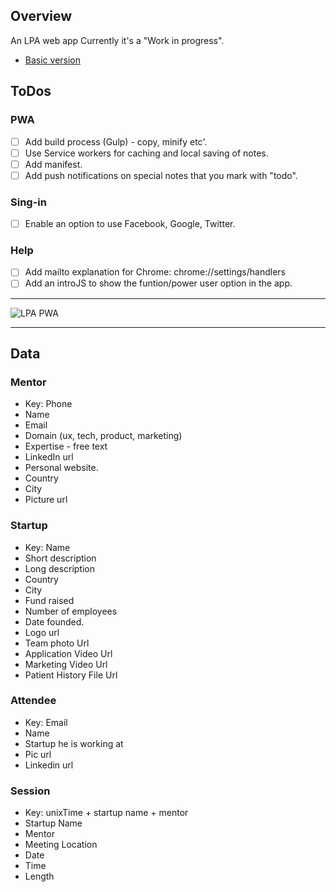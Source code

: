 ## Overview

An LPA web app
Currently it's a "Work in progress".

* [Basic version](https://lpa-1.firebaseapp.com/)

## ToDos

### PWA
* [ ] Add build process (Gulp) - copy, minify etc'.
* [ ] Use Service workers for caching and local saving of notes.
* [ ] Add manifest.
* [ ] Add push notifications on special notes that you mark with "todo".

### Sing-in
* [ ] Enable an option to use Facebook, Google, Twitter.

### Help 
* [ ] Add mailto explanation for Chrome: chrome://settings/handlers
* [ ] Add an introJS to show the funtion/power user option in the app.

-----

![LPA PWA](https://lpa-1.firebaseapp.com/img/lion-hd.jpeg)

-----

## Data 

### Mentor 
* Key: Phone
* Name
* Email
* Domain (ux, tech, product, marketing)
* Expertise - free text
* LinkedIn url
* Personal website. 
* Country
* City
* Picture url

### Startup
* Key: Name
* Short description
* Long description
* Country
* City
* Fund raised
* Number of employees 
* Date founded. 
* Logo url
* Team photo Url
* Application Video Url
* Marketing Video Url
* Patient History File Url

### Attendee
* Key: Email
* Name
* Startup he is working at
* Pic url
* Linkedin url

### Session
* Key: unixTime + startup name + mentor
* Startup Name
* Mentor
* Meeting Location
* Date
* Time
* Length

